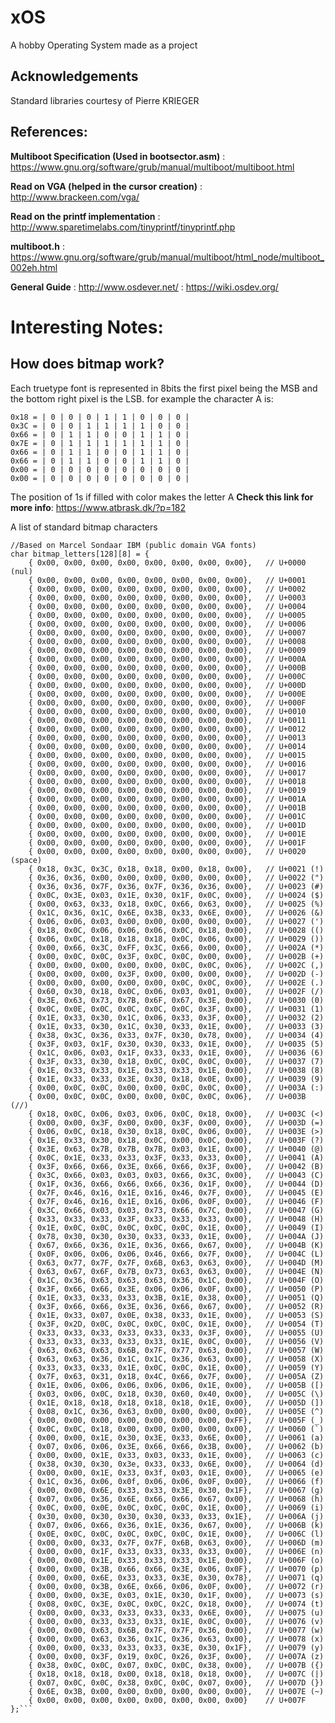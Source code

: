 # xOS
A hobby Operating System made as a project

## Acknowledgements
Standard libraries courtesy of Pierre KRIEGER

## References:
**Multiboot Specification (Used in bootsector.asm)**
: https://www.gnu.org/software/grub/manual/multiboot/multiboot.html

**Read on VGA (helped in the cursor creation)**
: http://www.brackeen.com/vga/

**Read on the printf implementation**
: http://www.sparetimelabs.com/tinyprintf/tinyprintf.php

**multiboot.h**
: https://www.gnu.org/software/grub/manual/multiboot/html_node/multiboot_002eh.html

**General Guide**
: http://www.osdever.net/
: https://wiki.osdev.org/

# Interesting Notes:

## How does bitmap work?
        
Each truetype font is represented in 8bits the first pixel being the MSB and the bottom right pixel is the LSB.
for example the character A is:   
``` 
0x18 = | 0 | 0 | 0 | 1 | 1 | 0 | 0 | 0 |
0x3C = | 0 | 0 | 1 | 1 | 1 | 1 | 0 | 0 |
0x66 = | 0 | 1 | 1 | 0 | 0 | 1 | 1 | 0 |
0x7E = | 0 | 1 | 1 | 1 | 1 | 1 | 1 | 0 |
0x66 = | 0 | 1 | 1 | 0 | 0 | 1 | 1 | 0 |
0x66 = | 0 | 1 | 1 | 0 | 0 | 1 | 1 | 0 |
0x00 = | 0 | 0 | 0 | 0 | 0 | 0 | 0 | 0 |
0x00 = | 0 | 0 | 0 | 0 | 0 | 0 | 0 | 0 |
```


The position of 1s if filled with color makes the letter A
**Check this link for more info**: https://www.atbrask.dk/?p=182


A list of standard bitmap characters

    //Based on Marcel Sondaar IBM (public domain VGA fonts)
    char bitmap_letters[128][8] = {
        { 0x00, 0x00, 0x00, 0x00, 0x00, 0x00, 0x00, 0x00},   // U+0000 (nul)
        { 0x00, 0x00, 0x00, 0x00, 0x00, 0x00, 0x00, 0x00},   // U+0001
        { 0x00, 0x00, 0x00, 0x00, 0x00, 0x00, 0x00, 0x00},   // U+0002
        { 0x00, 0x00, 0x00, 0x00, 0x00, 0x00, 0x00, 0x00},   // U+0003
        { 0x00, 0x00, 0x00, 0x00, 0x00, 0x00, 0x00, 0x00},   // U+0004
        { 0x00, 0x00, 0x00, 0x00, 0x00, 0x00, 0x00, 0x00},   // U+0005
        { 0x00, 0x00, 0x00, 0x00, 0x00, 0x00, 0x00, 0x00},   // U+0006
        { 0x00, 0x00, 0x00, 0x00, 0x00, 0x00, 0x00, 0x00},   // U+0007
        { 0x00, 0x00, 0x00, 0x00, 0x00, 0x00, 0x00, 0x00},   // U+0008
        { 0x00, 0x00, 0x00, 0x00, 0x00, 0x00, 0x00, 0x00},   // U+0009
        { 0x00, 0x00, 0x00, 0x00, 0x00, 0x00, 0x00, 0x00},   // U+000A
        { 0x00, 0x00, 0x00, 0x00, 0x00, 0x00, 0x00, 0x00},   // U+000B
        { 0x00, 0x00, 0x00, 0x00, 0x00, 0x00, 0x00, 0x00},   // U+000C
        { 0x00, 0x00, 0x00, 0x00, 0x00, 0x00, 0x00, 0x00},   // U+000D
        { 0x00, 0x00, 0x00, 0x00, 0x00, 0x00, 0x00, 0x00},   // U+000E
        { 0x00, 0x00, 0x00, 0x00, 0x00, 0x00, 0x00, 0x00},   // U+000F
        { 0x00, 0x00, 0x00, 0x00, 0x00, 0x00, 0x00, 0x00},   // U+0010
        { 0x00, 0x00, 0x00, 0x00, 0x00, 0x00, 0x00, 0x00},   // U+0011
        { 0x00, 0x00, 0x00, 0x00, 0x00, 0x00, 0x00, 0x00},   // U+0012
        { 0x00, 0x00, 0x00, 0x00, 0x00, 0x00, 0x00, 0x00},   // U+0013
        { 0x00, 0x00, 0x00, 0x00, 0x00, 0x00, 0x00, 0x00},   // U+0014
        { 0x00, 0x00, 0x00, 0x00, 0x00, 0x00, 0x00, 0x00},   // U+0015
        { 0x00, 0x00, 0x00, 0x00, 0x00, 0x00, 0x00, 0x00},   // U+0016
        { 0x00, 0x00, 0x00, 0x00, 0x00, 0x00, 0x00, 0x00},   // U+0017
        { 0x00, 0x00, 0x00, 0x00, 0x00, 0x00, 0x00, 0x00},   // U+0018
        { 0x00, 0x00, 0x00, 0x00, 0x00, 0x00, 0x00, 0x00},   // U+0019
        { 0x00, 0x00, 0x00, 0x00, 0x00, 0x00, 0x00, 0x00},   // U+001A
        { 0x00, 0x00, 0x00, 0x00, 0x00, 0x00, 0x00, 0x00},   // U+001B
        { 0x00, 0x00, 0x00, 0x00, 0x00, 0x00, 0x00, 0x00},   // U+001C
        { 0x00, 0x00, 0x00, 0x00, 0x00, 0x00, 0x00, 0x00},   // U+001D
        { 0x00, 0x00, 0x00, 0x00, 0x00, 0x00, 0x00, 0x00},   // U+001E
        { 0x00, 0x00, 0x00, 0x00, 0x00, 0x00, 0x00, 0x00},   // U+001F
        { 0x00, 0x00, 0x00, 0x00, 0x00, 0x00, 0x00, 0x00},   // U+0020 (space)
        { 0x18, 0x3C, 0x3C, 0x18, 0x18, 0x00, 0x18, 0x00},   // U+0021 (!)
        { 0x36, 0x36, 0x00, 0x00, 0x00, 0x00, 0x00, 0x00},   // U+0022 (")
        { 0x36, 0x36, 0x7F, 0x36, 0x7F, 0x36, 0x36, 0x00},   // U+0023 (#)
        { 0x0C, 0x3E, 0x03, 0x1E, 0x30, 0x1F, 0x0C, 0x00},   // U+0024 ($)
        { 0x00, 0x63, 0x33, 0x18, 0x0C, 0x66, 0x63, 0x00},   // U+0025 (%)
        { 0x1C, 0x36, 0x1C, 0x6E, 0x3B, 0x33, 0x6E, 0x00},   // U+0026 (&)
        { 0x06, 0x06, 0x03, 0x00, 0x00, 0x00, 0x00, 0x00},   // U+0027 (')
        { 0x18, 0x0C, 0x06, 0x06, 0x06, 0x0C, 0x18, 0x00},   // U+0028 (()
        { 0x06, 0x0C, 0x18, 0x18, 0x18, 0x0C, 0x06, 0x00},   // U+0029 ())
        { 0x00, 0x66, 0x3C, 0xFF, 0x3C, 0x66, 0x00, 0x00},   // U+002A (*)
        { 0x00, 0x0C, 0x0C, 0x3F, 0x0C, 0x0C, 0x00, 0x00},   // U+002B (+)
        { 0x00, 0x00, 0x00, 0x00, 0x00, 0x0C, 0x0C, 0x06},   // U+002C (,)
        { 0x00, 0x00, 0x00, 0x3F, 0x00, 0x00, 0x00, 0x00},   // U+002D (-)
        { 0x00, 0x00, 0x00, 0x00, 0x00, 0x0C, 0x0C, 0x00},   // U+002E (.)
        { 0x60, 0x30, 0x18, 0x0C, 0x06, 0x03, 0x01, 0x00},   // U+002F (/)
        { 0x3E, 0x63, 0x73, 0x7B, 0x6F, 0x67, 0x3E, 0x00},   // U+0030 (0)
        { 0x0C, 0x0E, 0x0C, 0x0C, 0x0C, 0x0C, 0x3F, 0x00},   // U+0031 (1)
        { 0x1E, 0x33, 0x30, 0x1C, 0x06, 0x33, 0x3F, 0x00},   // U+0032 (2)
        { 0x1E, 0x33, 0x30, 0x1C, 0x30, 0x33, 0x1E, 0x00},   // U+0033 (3)
        { 0x38, 0x3C, 0x36, 0x33, 0x7F, 0x30, 0x78, 0x00},   // U+0034 (4)
        { 0x3F, 0x03, 0x1F, 0x30, 0x30, 0x33, 0x1E, 0x00},   // U+0035 (5)
        { 0x1C, 0x06, 0x03, 0x1F, 0x33, 0x33, 0x1E, 0x00},   // U+0036 (6)
        { 0x3F, 0x33, 0x30, 0x18, 0x0C, 0x0C, 0x0C, 0x00},   // U+0037 (7)
        { 0x1E, 0x33, 0x33, 0x1E, 0x33, 0x33, 0x1E, 0x00},   // U+0038 (8)
        { 0x1E, 0x33, 0x33, 0x3E, 0x30, 0x18, 0x0E, 0x00},   // U+0039 (9)
        { 0x00, 0x0C, 0x0C, 0x00, 0x00, 0x0C, 0x0C, 0x00},   // U+003A (:)
        { 0x00, 0x0C, 0x0C, 0x00, 0x00, 0x0C, 0x0C, 0x06},   // U+003B (//)
        { 0x18, 0x0C, 0x06, 0x03, 0x06, 0x0C, 0x18, 0x00},   // U+003C (<)
        { 0x00, 0x00, 0x3F, 0x00, 0x00, 0x3F, 0x00, 0x00},   // U+003D (=)
        { 0x06, 0x0C, 0x18, 0x30, 0x18, 0x0C, 0x06, 0x00},   // U+003E (>)
        { 0x1E, 0x33, 0x30, 0x18, 0x0C, 0x00, 0x0C, 0x00},   // U+003F (?)
        { 0x3E, 0x63, 0x7B, 0x7B, 0x7B, 0x03, 0x1E, 0x00},   // U+0040 (@)
        { 0x0C, 0x1E, 0x33, 0x33, 0x3F, 0x33, 0x33, 0x00},   // U+0041 (A)
        { 0x3F, 0x66, 0x66, 0x3E, 0x66, 0x66, 0x3F, 0x00},   // U+0042 (B)
        { 0x3C, 0x66, 0x03, 0x03, 0x03, 0x66, 0x3C, 0x00},   // U+0043 (C)
        { 0x1F, 0x36, 0x66, 0x66, 0x66, 0x36, 0x1F, 0x00},   // U+0044 (D)
        { 0x7F, 0x46, 0x16, 0x1E, 0x16, 0x46, 0x7F, 0x00},   // U+0045 (E)
        { 0x7F, 0x46, 0x16, 0x1E, 0x16, 0x06, 0x0F, 0x00},   // U+0046 (F)
        { 0x3C, 0x66, 0x03, 0x03, 0x73, 0x66, 0x7C, 0x00},   // U+0047 (G)
        { 0x33, 0x33, 0x33, 0x3F, 0x33, 0x33, 0x33, 0x00},   // U+0048 (H)
        { 0x1E, 0x0C, 0x0C, 0x0C, 0x0C, 0x0C, 0x1E, 0x00},   // U+0049 (I)
        { 0x78, 0x30, 0x30, 0x30, 0x33, 0x33, 0x1E, 0x00},   // U+004A (J)
        { 0x67, 0x66, 0x36, 0x1E, 0x36, 0x66, 0x67, 0x00},   // U+004B (K)
        { 0x0F, 0x06, 0x06, 0x06, 0x46, 0x66, 0x7F, 0x00},   // U+004C (L)
        { 0x63, 0x77, 0x7F, 0x7F, 0x6B, 0x63, 0x63, 0x00},   // U+004D (M)
        { 0x63, 0x67, 0x6F, 0x7B, 0x73, 0x63, 0x63, 0x00},   // U+004E (N)
        { 0x1C, 0x36, 0x63, 0x63, 0x63, 0x36, 0x1C, 0x00},   // U+004F (O)
        { 0x3F, 0x66, 0x66, 0x3E, 0x06, 0x06, 0x0F, 0x00},   // U+0050 (P)
        { 0x1E, 0x33, 0x33, 0x33, 0x3B, 0x1E, 0x38, 0x00},   // U+0051 (Q)
        { 0x3F, 0x66, 0x66, 0x3E, 0x36, 0x66, 0x67, 0x00},   // U+0052 (R)
        { 0x1E, 0x33, 0x07, 0x0E, 0x38, 0x33, 0x1E, 0x00},   // U+0053 (S)
        { 0x3F, 0x2D, 0x0C, 0x0C, 0x0C, 0x0C, 0x1E, 0x00},   // U+0054 (T)
        { 0x33, 0x33, 0x33, 0x33, 0x33, 0x33, 0x3F, 0x00},   // U+0055 (U)
        { 0x33, 0x33, 0x33, 0x33, 0x33, 0x1E, 0x0C, 0x00},   // U+0056 (V)
        { 0x63, 0x63, 0x63, 0x6B, 0x7F, 0x77, 0x63, 0x00},   // U+0057 (W)
        { 0x63, 0x63, 0x36, 0x1C, 0x1C, 0x36, 0x63, 0x00},   // U+0058 (X)
        { 0x33, 0x33, 0x33, 0x1E, 0x0C, 0x0C, 0x1E, 0x00},   // U+0059 (Y)
        { 0x7F, 0x63, 0x31, 0x18, 0x4C, 0x66, 0x7F, 0x00},   // U+005A (Z)
        { 0x1E, 0x06, 0x06, 0x06, 0x06, 0x06, 0x1E, 0x00},   // U+005B ([)
        { 0x03, 0x06, 0x0C, 0x18, 0x30, 0x60, 0x40, 0x00},   // U+005C (\)
        { 0x1E, 0x18, 0x18, 0x18, 0x18, 0x18, 0x1E, 0x00},   // U+005D (])
        { 0x08, 0x1C, 0x36, 0x63, 0x00, 0x00, 0x00, 0x00},   // U+005E (^)
        { 0x00, 0x00, 0x00, 0x00, 0x00, 0x00, 0x00, 0xFF},   // U+005F (_)
        { 0x0C, 0x0C, 0x18, 0x00, 0x00, 0x00, 0x00, 0x00},   // U+0060 (`)
        { 0x00, 0x00, 0x1E, 0x30, 0x3E, 0x33, 0x6E, 0x00},   // U+0061 (a)
        { 0x07, 0x06, 0x06, 0x3E, 0x66, 0x66, 0x3B, 0x00},   // U+0062 (b)
        { 0x00, 0x00, 0x1E, 0x33, 0x03, 0x33, 0x1E, 0x00},   // U+0063 (c)
        { 0x38, 0x30, 0x30, 0x3e, 0x33, 0x33, 0x6E, 0x00},   // U+0064 (d)
        { 0x00, 0x00, 0x1E, 0x33, 0x3f, 0x03, 0x1E, 0x00},   // U+0065 (e)
        { 0x1C, 0x36, 0x06, 0x0f, 0x06, 0x06, 0x0F, 0x00},   // U+0066 (f)
        { 0x00, 0x00, 0x6E, 0x33, 0x33, 0x3E, 0x30, 0x1F},   // U+0067 (g)
        { 0x07, 0x06, 0x36, 0x6E, 0x66, 0x66, 0x67, 0x00},   // U+0068 (h)
        { 0x0C, 0x00, 0x0E, 0x0C, 0x0C, 0x0C, 0x1E, 0x00},   // U+0069 (i)
        { 0x30, 0x00, 0x30, 0x30, 0x30, 0x33, 0x33, 0x1E},   // U+006A (j)
        { 0x07, 0x06, 0x66, 0x36, 0x1E, 0x36, 0x67, 0x00},   // U+006B (k)
        { 0x0E, 0x0C, 0x0C, 0x0C, 0x0C, 0x0C, 0x1E, 0x00},   // U+006C (l)
        { 0x00, 0x00, 0x33, 0x7F, 0x7F, 0x6B, 0x63, 0x00},   // U+006D (m)
        { 0x00, 0x00, 0x1F, 0x33, 0x33, 0x33, 0x33, 0x00},   // U+006E (n)
        { 0x00, 0x00, 0x1E, 0x33, 0x33, 0x33, 0x1E, 0x00},   // U+006F (o)
        { 0x00, 0x00, 0x3B, 0x66, 0x66, 0x3E, 0x06, 0x0F},   // U+0070 (p)
        { 0x00, 0x00, 0x6E, 0x33, 0x33, 0x3E, 0x30, 0x78},   // U+0071 (q)
        { 0x00, 0x00, 0x3B, 0x6E, 0x66, 0x06, 0x0F, 0x00},   // U+0072 (r)
        { 0x00, 0x00, 0x3E, 0x03, 0x1E, 0x30, 0x1F, 0x00},   // U+0073 (s)
        { 0x08, 0x0C, 0x3E, 0x0C, 0x0C, 0x2C, 0x18, 0x00},   // U+0074 (t)
        { 0x00, 0x00, 0x33, 0x33, 0x33, 0x33, 0x6E, 0x00},   // U+0075 (u)
        { 0x00, 0x00, 0x33, 0x33, 0x33, 0x1E, 0x0C, 0x00},   // U+0076 (v)
        { 0x00, 0x00, 0x63, 0x6B, 0x7F, 0x7F, 0x36, 0x00},   // U+0077 (w)
        { 0x00, 0x00, 0x63, 0x36, 0x1C, 0x36, 0x63, 0x00},   // U+0078 (x)
        { 0x00, 0x00, 0x33, 0x33, 0x33, 0x3E, 0x30, 0x1F},   // U+0079 (y)
        { 0x00, 0x00, 0x3F, 0x19, 0x0C, 0x26, 0x3F, 0x00},   // U+007A (z)
        { 0x38, 0x0C, 0x0C, 0x07, 0x0C, 0x0C, 0x38, 0x00},   // U+007B ({)
        { 0x18, 0x18, 0x18, 0x00, 0x18, 0x18, 0x18, 0x00},   // U+007C (|)
        { 0x07, 0x0C, 0x0C, 0x38, 0x0C, 0x0C, 0x07, 0x00},   // U+007D (})
        { 0x6E, 0x3B, 0x00, 0x00, 0x00, 0x00, 0x00, 0x00},   // U+007E (~)
        { 0x00, 0x00, 0x00, 0x00, 0x00, 0x00, 0x00, 0x00}    // U+007F
    };```


